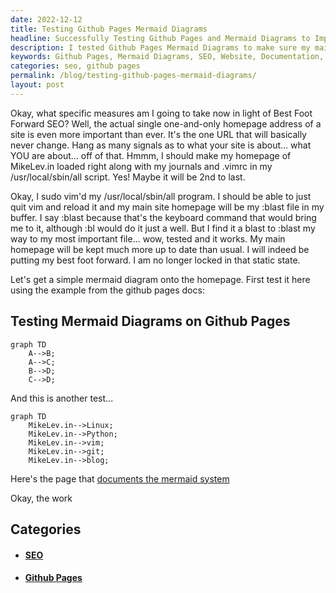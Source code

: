 ```yaml
---
date: 2022-12-12
title: Testing Github Pages Mermaid Diagrams
headline: Successfully Testing Github Pages and Mermaid Diagrams to Improve My Website
description: I tested Github Pages Mermaid Diagrams to make sure my main homepage is up to date and optimized for SEO. My tests were successful, so I'm now able to add a mermaid diagram to my homepage. Plus, I found a page that documents the mermaid system. Read my blog post to find out how I used Github Pages and Mermaid Diagrams to improve my website.
keywords: Github Pages, Mermaid Diagrams, SEO, Website, Documentation, Improvement
categories: seo, github pages
permalink: /blog/testing-github-pages-mermaid-diagrams/
layout: post
---
```



Okay, what specific measures am I going to take now in light of Best Foot
Forward SEO? Well, the actual single one-and-only homepage address of a site is
even more important than ever. It's the one URL that will basically never
change. Hang as many signals as to what your site is about... what YOU are
about... off of that. Hmmm, I should make my homepage of MikeLev.in loaded
right along with my journals and .vimrc in my /usr/local/sbin/all script. Yes!
Maybe it will be 2nd to last.

Okay, I sudo vim'd my /usr/local/sbin/all program. I should be able to just
quit vim and reload it and my main site homepage will be my :blast file in my
buffer. I say :blast because that's the keyboard command that would bring me to
it, although :bl would do it just a well. But I find it a blast to :blast my
way to my most important file... wow, tested and it works. My main homepage
will be kept much more up to date than usual. I will indeed be putting my best
foot forward. I am no longer locked in that static state.

Let's get a simple mermaid diagram onto the homepage. First test it here using
the example from the github pages docs:

## Testing Mermaid Diagrams on Github Pages

```mermaid
graph TD
    A-->B;
    A-->C;
    B-->D;
    C-->D;
```

And this is another test...

```mermaid
graph TD
    MikeLev.in-->Linux;
    MikeLev.in-->Python;
    MikeLev.in-->vim;
    MikeLev.in-->git;
    MikeLev.in-->blog;
```

Here's the page that [documents the mermaid system](https://mermaid-js.github.io/)

Okay, the work



## Categories

<ul>
<li><h4><a href='/seo/'>SEO</a></h4></li>
<li><h4><a href='/github-pages/'>Github Pages</a></h4></li></ul>